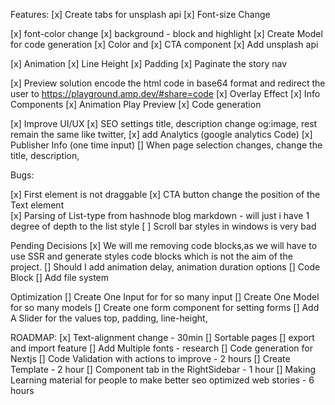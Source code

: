 Features:
[x] Create tabs for unsplash api
[x] Font-size Change 

[x] font-color change
[x] background - block and highlight
[x] Create Model for code generation
[x] Color and 
[x] CTA component
[x] Add unsplash api

[x] Animation 
[x] Line Height
[x] Padding 
[x] Paginate the story nav

[x] Preview solution encode the html code in base64 format and redirect the user to https://playground.amp.dev/#share=code
[x] Overlay Effect
[x] Info Components 
[x] Animation Play Preview
[x] Code generation

[x] Improve UI/UX
[x] SEO settings title, description change og:image, rest remain the same like twitter, 
[x] add Analytics (google analytics Code)
[x] Publisher Info (one time input)
[] When page selection changes, change the title, description, 

Bugs: 

[x] First element is not draggable 
[x] CTA button change the position of the Text element  
[x] Parsing of List-type from hashnode blog markdown - will just i have 1 degree of depth to the list style
[ ] Scroll bar styles in windows is very bad


Pending Decisions
[x] We will me removing code blocks,as we will have to use SSR and generate styles code blocks which is not the aim of the project.
[] Should I add animation delay, animation duration options
[] Code Block 
[] Add file system


Optimization
[] Create One Input for for so many input
[] Create One Model for so many models
[] Create one form component for setting forms
[] Add A Slider for the values top, padding, line-height, 


ROADMAP: 
[x] Text-alignment change - 30min
[] Sortable pages
[] export and import feature
[] Add Multiple fonts - research
[] Code generation for Nextjs 
[] Code Validation with actions to improve - 2 hours
[] Create Template - 2 hour
[] Component tab in the RightSidebar - 1 hour
[] Making Learning material for people to make better seo optimized web stories - 6 hours



